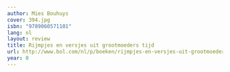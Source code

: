```yaml
---
author: Mies Bouhuys
cover: 394.jpg
isbn: "9789060571101"
lang: nl
layout: review
title: Rijmpjes en versjes uit grootmoeders tijd
url: http://www.bol.com/nl/p/boeken/rijmpjes-en-versjes-uit-grootmoeders-tijd/1001004001544544/index.html
year: 0
---
```

